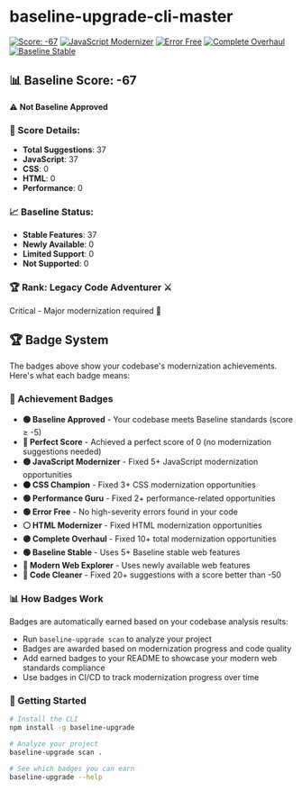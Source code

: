 # baseline-upgrade-cli-master

[![Score: -67](https://img.shields.io/badge/Score%3A%20-67-red)](https://github.com/baseline-community/baseline-upgrade) [![JavaScript Modernizer](https://img.shields.io/badge/JavaScript-Modernizer-yellow)](https://github.com/baseline-community/baseline-upgrade) [![Error Free](https://img.shields.io/badge/Errors-0%20Found-success)](https://github.com/baseline-community/baseline-upgrade) [![Complete Overhaul](https://img.shields.io/badge/Overhaul-10%2B%20Fixes-purple)](https://github.com/baseline-community/baseline-upgrade) [![Baseline Stable](https://img.shields.io/badge/Baseline-5%2B%20Stable-00cc00)](https://github.com/baseline-community/baseline-upgrade)

## 📊 Baseline Score: -67

⚠️ **Not Baseline Approved**

### 🎯 Score Details:
- **Total Suggestions**: 37
- **JavaScript**: 37
- **CSS**: 0
- **HTML**: 0
- **Performance**: 0

### 📈 Baseline Status:
- **Stable Features**: 37
- **Newly Available**: 0
- **Limited Support**: 0
- **Not Supported**: 0

### 🏆 Rank: Legacy Code Adventurer ⚔️
Critical - Major modernization required 🔴

## 🏆 Badge System

The badges above show your codebase's modernization achievements. Here's what each badge means:

### 🎯 Achievement Badges

- **🟢 Baseline Approved** - Your codebase meets Baseline standards (score ≥ -5)
- **🔵 Perfect Score** - Achieved a perfect score of 0 (no modernization suggestions needed)
- **🟡 JavaScript Modernizer** - Fixed 5+ JavaScript modernization opportunities
- **🟠 CSS Champion** - Fixed 3+ CSS modernization opportunities
- **🟢 Performance Guru** - Fixed 2+ performance-related opportunities
- **🟢 Error Free** - No high-severity errors found in your code
- **⚪ HTML Modernizer** - Fixed HTML modernization opportunities
- **🟣 Complete Overhaul** - Fixed 10+ total modernization opportunities
- **🟢 Baseline Stable** - Uses 5+ Baseline stable web features
- **🩷 Modern Web Explorer** - Uses newly available web features
- **🔷 Code Cleaner** - Fixed 20+ suggestions with a score better than -50

### 📊 How Badges Work

Badges are automatically earned based on your codebase analysis results:
- Run `baseline-upgrade scan` to analyze your project
- Badges are awarded based on modernization progress and code quality
- Add earned badges to your README to showcase your modern web standards compliance
- Use badges in CI/CD to track modernization progress over time

### 🚀 Getting Started

```bash
# Install the CLI
npm install -g baseline-upgrade

# Analyze your project
baseline-upgrade scan .

# See which badges you can earn
baseline-upgrade --help
```


